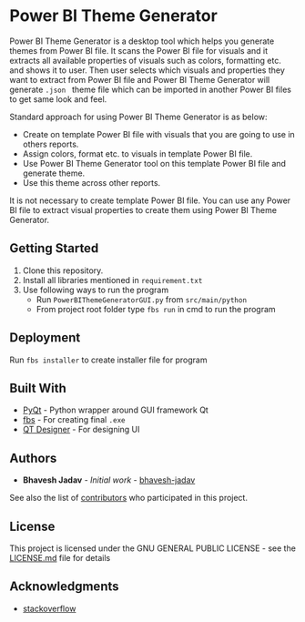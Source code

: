 # Power BI Theme Generator

Power BI Theme Generator is a desktop tool which helps you generate themes from Power BI file. It scans the Power BI file for visuals 
and it extracts all available properties of visuals such as colors, formatting etc. and shows it to user. Then user selects which visuals and 
properties they want to extract from Power BI file and Power BI Theme Generator will generate `.json ` theme file which can be imported in another Power BI 
files to get same look and feel.

Standard approach for using Power BI Theme Generator is as below:
* Create on template Power BI file with visuals that you are going to use in others reports.
* Assign colors, format etc. to visuals in template Power BI file.
* Use Power BI Theme Generator tool on this template Power BI file and generate theme.
* Use this theme across other reports.

It is not necessary to create template Power BI file. You can use any Power BI file to extract visual properties to create them using Power BI Theme Generator.

## Getting Started

1. Clone this repository.
2. Install all libraries mentioned in `requirement.txt`
3. Use following ways to run the program
    * Run `PowerBIThemeGeneratorGUI.py` from `src/main/python`
    * From project root folder type `fbs run` in cmd to run the program

## Deployment

Run `fbs installer` to create installer file for program

## Built With

* [PyQt](https://riverbankcomputing.com/software/pyqt/intro) - Python wrapper around GUI framework Qt
* [fbs](https://build-system.fman.io/) - For creating final `.exe`
* [QT Designer](http://doc.qt.io/qt-5/qtdesigner-manual.html) - For designing UI

## Authors

* **Bhavesh Jadav** - *Initial work* - [bhavesh-jadav](https://github.com/bhavesh-jadav)

See also the list of [contributors](https://github.com/bhavesh-jadav/Power-BI-Theme-Generator/graphs/contributors) who participated in this project.

## License

This project is licensed under the GNU GENERAL PUBLIC LICENSE - see the [LICENSE.md](LICENSE.md) file for details

## Acknowledgments

* [stackoverflow](http://stackoverflow.com)

